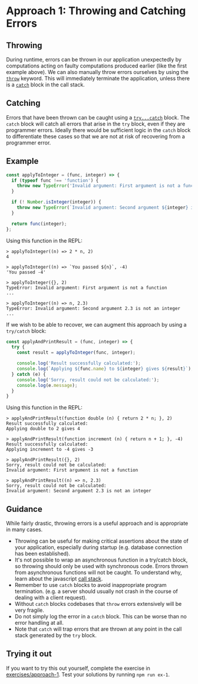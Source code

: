 # Approach 1: Throwing and Catching Errors

## Throwing
During runtime, errors can be thrown in our application unexpectedly by computations acting on faulty computations produced earlier (like the first example above). We can also manually throw errors ourselves by using the [`throw`](https://developer.mozilla.org/en-US/docs/Web/JavaScript/Reference/Statements/throw) keyword. This will immediately terminate the application, unless there is a [`catch`](https://developer.mozilla.org/en-US/docs/Web/JavaScript/Reference/Statements/try...catch) block in the call stack.

## Catching
Errors that have been thrown can be caught using a [`try...catch`](https://developer.mozilla.org/en-US/docs/Web/JavaScript/Reference/Statements/try...catch) block. The `catch` block will catch all errors that arise in the `try` block, even if they are programmer errors. Ideally there would be sufficient logic in the `catch` block to differentiate these cases so that we are not at risk of recovering from a programmer error.

## Example
```js
const applyToInteger = (func, integer) => {
  if (typeof func !== 'function') {
    throw new TypeError('Invalid argument: First argument is not a function');
  }

  if (! Number.isInteger(integer)) {
    throw new TypeError(`Invalid argument: Second argument ${integer} is not an integer`);
  }

  return func(integer);
};
```

Using this function in the REPL:
```
> applyToInteger((n) => 2 * n, 2)
4

> applyToInteger((n) => `You passed ${n}`, -4)
'You passed -4'

> applyToInteger({}, 2)
TypeError: Invalid argument: First argument is not a function
...

> applyToInteger((n) => n, 2.3)
TypeError: Invalid argument: Second argument 2.3 is not an integer
...
```

If we wish to be able to recover, we can augment this approach by using a `try/catch` block:

```js
const applyAndPrintResult = (func, integer) => {
  try {
    const result = applyToInteger(func, integer);

    console.log('Result successfully calculated:');
    console.log(`Applying ${func.name} to ${integer} gives ${result}`);
  } catch (e) {
    console.log('Sorry, result could not be calculated:');
    console.log(e.message);
  }
}
```

Using this function in the REPL:
```
> applyAndPrintResult(function double (n) { return 2 * n; }, 2)
Result successfully calculated:
Applying double to 2 gives 4

> applyAndPrintResult(function increment (n) { return n + 1; }, -4)
Result successfully calculated:
Applying increment to -4 gives -3

> applyAndPrintResult({}, 2)
Sorry, result could not be calculated:
Invalid argument: First argument is not a function

> applyAndPrintResult((n) => n, 2.3)
Sorry, result could not be calculated:
Invalid argument: Second argument 2.3 is not an integer
```

## Guidance
While fairly drastic, throwing errors is a useful approach and is appropriate in many cases.
* Throwing can be useful for making critical assertions about the state of your application, especially during startup (e.g. database connection has been established).
* It's not possible to wrap an asynchronous function in a try/catch block, so throwing should only be used with synchronous code. Errors thrown from asynchronous functions will not be caught. To understand why, learn about the javascript [call stack](https://www.youtube.com/watch?v=8aGhZQkoFbQ).
* Remember to use `catch` blocks to avoid inappropriate program termination. (e.g. a server should usually not crash in the course of dealing with a client request).
* Without `catch` blocks codebases that `throw` errors extensively will be very fragile.
* Do not simply log the error in a `catch` block. This can be worse than no error handling at all.
* Note that `catch` will trap errors that are thrown at any point in the call stack generated by the `try` block.

## Trying it out
If you want to try this out yourself, complete the exercise in [exercises/approach-1](../exercises/approach-1). Test your solutions by running `npm run ex-1`.
